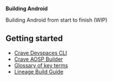 <strong>Building Android</strong>

Building Android from start to finish (WIP)

## Getting started

- [Crave Devspaces
  CLI](/wiki/Crave_Devspace)
- [Crave AOSP
  Builder](https://github.com/sounddrill31/crave_aosp_builder)
- [Glossary of key
  terms](/wiki/Glossary)
- [Lineage Build Guide](https://wiki.lineageos.org/devices/bacon/build)